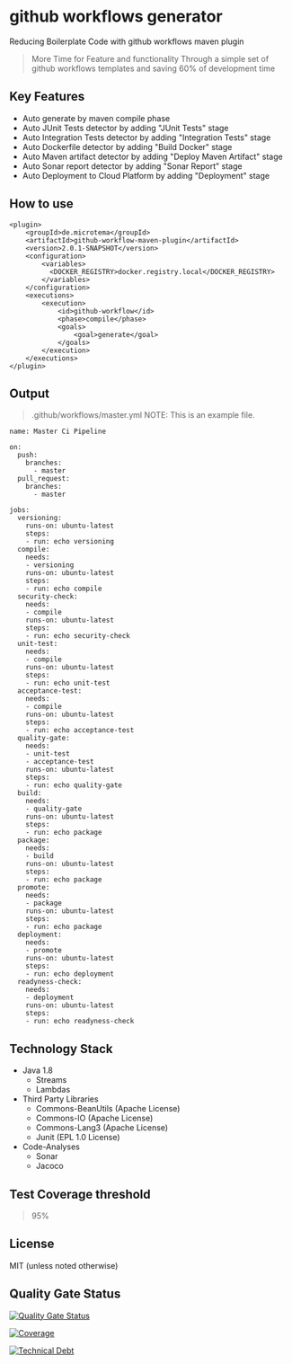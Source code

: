 # github workflows generator
Reducing Boilerplate Code with github workflows maven plugin
> More Time for Feature and functionality
  Through a simple set of github workflows templates and saving 60% of development time 

## Key Features
* Auto generate by maven compile phase
* Auto JUnit Tests detector by adding "JUnit Tests" stage
* Auto Integration Tests detector by adding "Integration Tests" stage
* Auto Dockerfile detector by adding "Build Docker" stage
* Auto Maven artifact detector by adding "Deploy Maven Artifact" stage
* Auto Sonar report detector by adding "Sonar Report" stage
* Auto Deployment to Cloud Platform by adding "Deployment" stage


## How to use

```
<plugin>
    <groupId>de.microtema</groupId>
    <artifactId>github-workflow-maven-plugin</artifactId>
    <version>2.0.1-SNAPSHOT</version>
    <configuration>
        <variables>
          <DOCKER_REGISTRY>docker.registry.local</DOCKER_REGISTRY>
        </variables>
    </configuration>
    <executions>
        <execution>
            <id>github-workflow</id>
            <phase>compile</phase>
            <goals>
                <goal>generate</goal>
            </goals>
        </execution>
    </executions>
</plugin>
```

## Output 
> .github/workflows/master.yml 
> NOTE: This is an example file.

```
name: Master Ci Pipeline

on:
  push:
    branches:
      - master
  pull_request:
    branches:
      - master

jobs:
  versioning:
    runs-on: ubuntu-latest
    steps:
    - run: echo versioning
  compile:
    needs:
    - versioning
    runs-on: ubuntu-latest
    steps:
    - run: echo compile
  security-check:
    needs:
    - compile
    runs-on: ubuntu-latest
    steps:
    - run: echo security-check
  unit-test:
    needs:
    - compile
    runs-on: ubuntu-latest
    steps:
    - run: echo unit-test
  acceptance-test:
    needs:
    - compile
    runs-on: ubuntu-latest
    steps:
    - run: echo acceptance-test
  quality-gate:
    needs:
    - unit-test
    - acceptance-test
    runs-on: ubuntu-latest
    steps:
    - run: echo quality-gate
  build:
    needs:
    - quality-gate
    runs-on: ubuntu-latest
    steps:
    - run: echo package
  package:
    needs:
    - build
    runs-on: ubuntu-latest
    steps:
    - run: echo package
  promote:
    needs:
    - package
    runs-on: ubuntu-latest
    steps:
    - run: echo package
  deployment:
    needs:
    - promote
    runs-on: ubuntu-latest
    steps:
    - run: echo deployment
  readyness-check:
    needs:
    - deployment
    runs-on: ubuntu-latest
    steps:
    - run: echo readyness-check
```
    
## Technology Stack

* Java 1.8
    * Streams 
    * Lambdas
* Third Party Libraries
    * Commons-BeanUtils (Apache License)
    * Commons-IO (Apache License)
    * Commons-Lang3 (Apache License)
    * Junit (EPL 1.0 License)
* Code-Analyses
    * Sonar
    * Jacoco
    
## Test Coverage threshold
> 95%
    
## License

MIT (unless noted otherwise)

## Quality Gate Status

[![Quality Gate Status](https://sonarcloud.io/api/project_badges/measure?project=github-workflows-maven-plugin&metric=alert_status)](https://sonarcloud.io/dashboard?id=mtema_github-workflows-maven-plugin)

[![Coverage](https://sonarcloud.io/api/project_badges/measure?project=github-workflows-maven-plugin&metric=coverage)](https://sonarcloud.io/dashboard?id=mtema_github-workflows-maven-plugin)

[![Technical Debt](https://sonarcloud.io/api/project_badges/measure?project=github-workflows-maven-plugin&metric=sqale_index)](https://sonarcloud.io/dashboard?id=mtema_github-workflows-maven-plugin)
